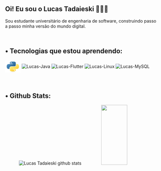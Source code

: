 ## Oi! Eu sou o Lucas Tadaieski 👨🏻‍🔧
Sou estudante universitário de engenharia de software, construindo passo a passo minha versão do mundo digital.
</div><br/>

## • Tecnologias que estou aprendendo:

<div style="display: inline_block">
  <img align="center" alt="Lucas-Python" height="40" width="50" src="https://raw.githubusercontent.com/devicons/devicon/master/icons/python/python-original.svg" />
  <img align="center" alt="Lucas-Java" height="40" width="60" src="https://cdn.jsdelivr.net/gh/devicons/devicon/icons/java/java-original.svg" />
  <img align="center" alt="Lucas-Flutter" height="40" width="30" src="https://cdn.jsdelivr.net/gh/devicons/devicon/icons/flutter/flutter-original.svg" />
  <img align="center" alt="Lucas-Linux" height="40" width="50"  src="https://cdn.jsdelivr.net/gh/devicons/devicon/icons/linux/linux-original.svg" />
  <img align="center" alt="Lucas-MySQL" height="70" width="90" src="https://cdn.jsdelivr.net/gh/devicons/devicon/icons/mysql/mysql-original-wordmark.svg" />
          
</div><br/>
</div><br/>


## • Github Stats:
<div align="center">  
  <img width="49%" height="195px" src="https://github-readme-stats.vercel.app/api?username=LucasTadaieski&show_icons=true&count_private=true&hide_border=true&title_color=00bfbf&icon_color=00bfbf&text_color=c9d1d9&bg_color=0d1117" alt="Lucas Tadaieski github stats" /> 
  <img width="41%" height="195px" src="https://github-readme-stats.vercel.app/api/top-langs/?username=LucasTadaieski&layout=compact&hide_border=true&title_color=00bfbf&text_color=00bfbf&bg_color=0d1117" />
</div>
